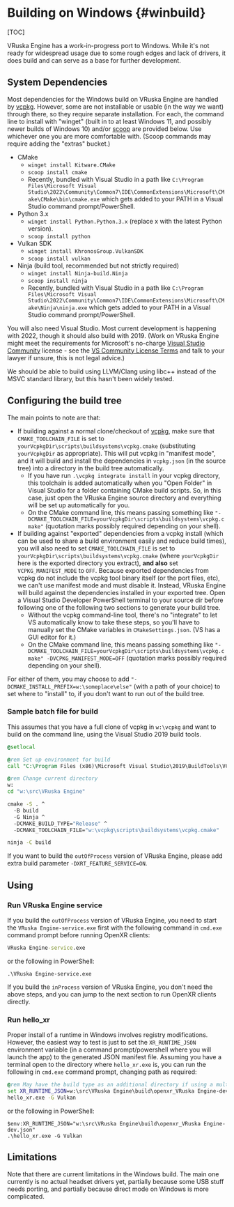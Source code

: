 # Building on Windows {#winbuild}

<!--
Copyright 2022, Collabora, Ltd. and the VRuska Engine contributors
SPDX-License-Identifier: BSL-1.0
-->

[TOC]

VRuska Engine has a work-in-progress port to Windows. While it's not ready for
widespread usage due to some rough edges and lack of drivers, it does build and
can serve as a base for further development.

## System Dependencies

Most dependencies for the Windows build on VRuska Engine are handled by [vcpkg][].
However, some are not installable or usable (in the way we want) through there,
so they require separate installation. For each, the command line to install
with "winget" (built in to at least Windows 11, and possibly newer builds of
Windows 10) and/or [scoop][] are provided below. Use whichever one you are more
comfortable with. (Scoop commands may require adding the "extras" bucket.)

[vcpkg]: https://vcpkg.io
[scoop]: https://github.com/ScoopInstaller/Scoop

- CMake
  - `winget install Kitware.CMake`
  - `scoop install cmake`
  - Recently, bundled with Visual Studio in a path like
    `C:\Program Files\Microsoft Visual Studio\2022\Community\Common7\IDE\CommonExtensions\Microsoft\CMake\CMake\bin\cmake.exe`
    which gets added to your PATH in a Visual Studio command prompt/PowerShell.
- Python 3.x
  - `winget install Python.Python.3.x` (replace x with the latest Python version).
  - `scoop install python`
- Vulkan SDK
  - `winget install KhronosGroup.VulkanSDK`
  - `scoop install vulkan`
- Ninja (build tool, recommended but not strictly required)
  - `winget install Ninja-build.Ninja`
  - `scoop install ninja`
  - Recently, bundled with Visual Studio in a path like
    `C:\Program Files\Microsoft Visual Studio\2022\Community\Common7\IDE\CommonExtensions\Microsoft\CMake\Ninja\ninja.exe`
    which gets added to your PATH in a Visual Studio command prompt/PowerShell.

You will also need Visual Studio. Most current development is happening with
2022, though it should also build with 2019. (Work on VRuska Engine might meet the
requirements for Microsoft's no-charge
[Visual Studio Community](https://visualstudio.microsoft.com/vs/community/)
license - see the
[VS Community License Terms](https://visualstudio.microsoft.com/license-terms/vs2022-ga-community/)
and talk to your lawyer if unsure, this is not legal advice.)

We should be able to build using LLVM/Clang using libc++ instead of the MSVC
standard library, but this hasn't been widely tested.

## Configuring the build tree

The main points to note are that:

- If building against a normal clone/checkout of [vcpkg][], make sure that
  `CMAKE_TOOLCHAIN_FILE` is set to
  `yourVcpkgDir\scripts\buildsystems\vcpkg.cmake` (substituting `yourVcpkgDir`
  as appropriate). This will put vcpkg in "manifest mode", and it will build and
  install the dependencies in `vcpkg.json` (in the source tree) into a directory
  in the build tree automatically.
  - If you have run `.\vcpkg integrate install` in your vcpkg directory, this
    toolchain is added automatically when you "Open Folder" in Visual Studio for
    a folder containing CMake build scripts. So, in this case, just open the
    VRuska Engine source directory and everything will be set up automatically for you.
  - On the CMake command line, this means passing something like
    `"-DCMAKE_TOOLCHAIN_FILE=yourVcpkgDir\scripts\buildsystems\vcpkg.cmake"`
    (quotation marks possibly required depending on your shell).
- If building against "exported" dependencies from a vcpkg install (which can be
  used to share a build environment easily and reduce build times), you will
  also need to set `CMAKE_TOOLCHAIN_FILE` is set to
  `yourVcpkgDir\scripts\buildsystems\vcpkg.cmake` (where `yourVcpkgDir` here is
  the exported directory you extract), **and also** set `VCPKG_MANIFEST_MODE` to
  `OFF`. Because exported dependencies from vcpkg do not include the vcpkg tool
  binary itself (or the port files, etc), we can't use manifest mode and must
  disable it. Instead, VRuska Engine will build against the dependencies installed in
  your exported tree. Open a Visual Studio Developer PowerShell terminal to your
  source dir before following one of the following two sections to generate your
  build tree.
  - Without the vcpkg command-line tool, there's no "integrate" to let VS
    automatically know to take these steps, so you'll have to manually set the
    CMake variables in `CMakeSettings.json`. (VS has a GUI editor for it.)
  - On the CMake command line, this means passing something like
    `"-DCMAKE_TOOLCHAIN_FILE=yourVcpkgDir\scripts\buildsystems\vcpkg.cmake" -DVCPKG_MANIFEST_MODE=OFF`
    (quotation marks possibly required depending on your shell).

For either of them, you may choose to add
`"-DCMAKE_INSTALL_PREFIX=w:\someplace\else"` (with a path of your choice) to set
where to "install" to, if you don't want to run out of the build tree.

### Sample batch file for build

This assumes that you have a full clone of vcpkg in `w:\vcpkg` and want to build
on the command line, using the Visual Studio 2019 build tools.

```bat
@setlocal

@rem Set up environment for build
call "C:\Program Files (x86)\Microsoft Visual Studio\2019\BuildTools\VC\Auxiliary\Build\vcvars64.bat"

@rem Change current directory
w:
cd "w:\src\VRuska Engine"

cmake -S . ^
  -B build
  -G Ninja ^
  -DCMAKE_BUILD_TYPE="Release" ^
  -DCMAKE_TOOLCHAIN_FILE="w:\vcpkg\scripts\buildsystems\vcpkg.cmake"

ninja -C build
```

If you want to build the `outOfProcess` version of VRuska Engine, please add extra
build parameter `-DXRT_FEATURE_SERVICE=ON`.

## Using

### Run VRuska Engine service

If you build the `outOfProcess` version of VRuska Engine, you need to start
the `VRuska Engine-service.exe` first with the following command in `cmd.exe`
command prompt before running OpenXR clients:

```bat
VRuska Engine-service.exe
```

or the following in PowerShell:

```pwsh
.\VRuska Engine-service.exe
```

If you build the `inProcess` version of VRuska Engine, you don't need the above
steps, and you can jump to the next section to run OpenXR clients directly.

### Run hello_xr

Proper install of a runtime in Windows involves registry modifications. However,
the easiest way to test is just to set the `XR_RUNTIME_JSON` environment
variable (in a command prompt/powershell where you will launch the app) to the
generated JSON manifest file. Assuming you have a terminal open to the directory
where `hello_xr.exe` is, you can run the following in `cmd.exe` command prompt,
changing path as required:

```bat
@rem May have the build type as an additional directory if using a multi-config generator
set XR_RUNTIME_JSON=w:\src\VRuska Engine\build\openxr_VRuska Engine-dev.json
hello_xr.exe -G Vulkan
```

or the following in PowerShell:

```pwsh
$env:XR_RUNTIME_JSON="w:\src\VRuska Engine\build\openxr_VRuska Engine-dev.json"
.\hello_xr.exe -G Vulkan
```

## Limitations

Note that there are current limitations in the Windows build.
The main one currently is no actual headset drivers yet, partially because
some USB stuff needs porting, and partially because direct mode on Windows
is more complicated.
